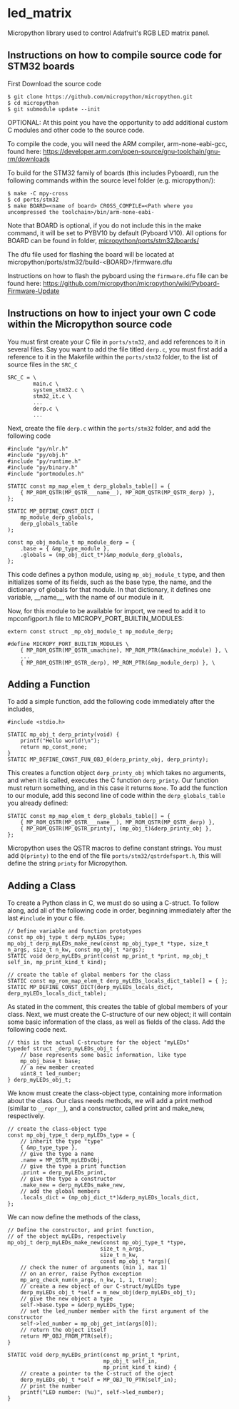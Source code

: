 # led_matrix
Micropython library used to control Adafruit's RGB LED matrix panel.

Instructions on how to compile source code for STM32 boards
-----------------------------------------------------------

First Download the source code

    $ git clone https://github.com/micropython/micropython.git
    $ cd micropython
    $ git submodule update --init

OPTIONAL: At this point you have the opportunity to add additional custom C modules and other code to the source code.

To compile the code, you will need the ARM compiler, arm-none-eabi-gcc, found here:
https://developer.arm.com/open-source/gnu-toolchain/gnu-rm/downloads

To build for the STM32 family of boards (this includes Pyboard), run the following
commands within the source level folder (e.g. micropython/):

    $ make -C mpy-cross
    $ cd ports/stm32
    $ make BOARD=<name of board> CROSS_COMPILE=<Path where you uncompressed the toolchain>/bin/arm-none-eabi-

Note that BOARD is optional, if you do not include this in the make command, it will be
set to PYBV10 by default (Pyboard V10).
All options for BOARD can be found in folder, [micropython/ports/stm32/boards/](https://github.com/micropython/micropython/tree/master/ports/stm32/boards)

The dfu file used for flashing the board will be located at
micropython/ports/stm32/build-\<BOARD\>/firmware.dfu

Instructions on how to flash the pyboard using the `firmware.dfu` file can be found here:
https://github.com/micropython/micropython/wiki/Pyboard-Firmware-Update

Instructions on how to inject your own C code within the Micropython source code
--------------------------------------------------------------------------------

You must first create your C file in `ports/stm32`, and add references to it in several
files. Say you want to add the file titled `derp.c`, you must first add a reference to it
in the Makefile within the `ports/stm32` folder, to the list of source files in the `SRC_C`

    SRC_C = \
            main.c \
            system_stm32.c \
            stm32_it.c \
            ...
            derp.c \
            ...
        
Next, create the file `derp.c` within the `ports/stm32` folder, and add the following code

    #include "py/nlr.h"
    #include "py/obj.h"
    #include "py/runtime.h"
    #include "py/binary.h"
    #include "portmodules.h"
    
    STATIC const mp_map_elem_t derp_globals_table[] = {
        { MP_ROM_QSTR(MP_QSTR___name__), MP_ROM_QSTR(MP_QSTR_derp) },
    };
    
    STATIC MP_DEFINE_CONST_DICT (
        mp_module_derp_globals,
        derp_globals_table
    );
    
    const mp_obj_module_t mp_module_derp = {
        .base = { &mp_type_module },
        .globals = (mp_obj_dict_t*)&mp_module_derp_globals,
    };
    
This code defines a python module, using `mp_obj_module_t` type, and then initializes
some of its fields, such as the base type, the name, and the dictionary of globals for
that module. In that dictionary, it defines one variable, \_\_name\_\_, with the name of
our module in it.

Now, for this module to be available for import, we need to add it to
mpconfigport.h file to MICROPY\_PORT\_BUILTIN\_MODULES:

    extern const struct _mp_obj_module_t mp_module_derp;
    
    #define MICROPY_PORT_BUILTIN_MODULES \
        { MP_ROM_QSTR(MP_QSTR_umachine), MP_ROM_PTR(&machine_module) }, \
        ...
        { MP_ROM_QSTR(MP_QSTR_derp), MP_ROM_PTR(&mp_module_derp) }, \

Adding a Function
-----------------
To add a simple function, add the following code immediately after the includes,

    #include <stdio.h>
    
    STATIC mp_obj_t derp_printy(void) {
        printf("Hello world!\n");
        return mp_const_none;
    }
    STATIC MP_DEFINE_CONST_FUN_OBJ_0(derp_printy_obj, derp_printy);
    
This creates a function object `derp_printy_obj` which takes no arguments, and when it is
called, executes the C function `derp_printy`. Our function must return something, and in
this case it returns `None`. To add the function to our module, add this second line of
code within the `derp_globals_table` you already defined:

    STATIC const mp_map_elem_t derp_globals_table[] = {
        { MP_ROM_QSTR(MP_QSTR___name__), MP_ROM_QSTR(MP_QSTR_derp) },
        { MP_ROM_QSTR(MP_QSTR_printy), (mp_obj_t)&derp_printy_obj },
    };

Micropython uses the QSTR macros to define constant strings. You must add `Q(printy)` to
the end of the file `ports/stm32/qstrdefsport.h`, this will define the string `printy` for
Micropython.

Adding a Class
--------------
To create a Python class in C, we must do so using a C-struct. To follow along, add all of
the following code in order, beginning immediately after the last `#include` in your c file.

    // Define variable and function prototypes
    const mp_obj_type_t derp_myLEDs_type;
    mp_obj_t derp_myLEDs_make_new(const mp_obj_type_t *type, size_t n_args, size_t n_kw, const mp_obj_t *args);
    STATIC void derp_myLEDs_print(const mp_print_t *print, mp_obj_t self_in, mp_print_kind_t kind);

    // create the table of global members for the class
    STATIC const mp_rom_map_elem_t derp_myLEDs_locals_dict_table[] = { };
    STATIC MP_DEFINE_CONST_DICT(derp_myLEDs_locals_dict, derp_myLEDs_locals_dict_table);

As stated in the comment, this creates the table of global members of your class. Next, we
must create the C-structure of our new object; it will contain some basic information of
the class, as well as fields of the class. Add the following code next.

    // this is the actual C-structure for the object "myLEDs"
    typedef struct _derp_myLEDs_obj_t {
        // base represents some basic information, like type
        mp_obj_base_t base;
        // a new member created
        uint8_t led_number;
    } derp_myLEDs_obj_t;

We know must create the class-object type, containing more information about the class.
Our class needs methods, we will add a print method (similar to `__repr__`), and a
constructor, called print and make_new, respectively.

    // create the class-object type
    const mp_obj_type_t derp_myLEDs_type = {
        // inherit the type "type"
        { &mp_type_type },
        // give the type a name
        .name = MP_QSTR_myLEDsObj,
        // give the type a print function
        .print = derp_myLEDs_print,
        // give the type a constructor
        .make_new = derp_myLEDs_make_new,
        // add the global members
        .locals_dict = (mp_obj_dict_t*)&derp_myLEDs_locals_dict,
    };
    
We can now define the methods of the class,

    // Define the constructor, and print function,
    // of the object myLEDs, respectively
    mp_obj_t derp_myLEDs_make_new(const mp_obj_type_t *type,
                                 size_t n_args,
                                 size_t n_kw,
                                 const mp_obj_t *args){
        // check the numer of arguments (min 1, max 1)
        // on an error, raise Python exception
        mp_arg_check_num(n_args, n_kw, 1, 1, true);
        // create a new object of our C-struct/myLEDs type
        derp_myLEDs_obj_t *self = m_new_obj(derp_myLEDs_obj_t);
        // give the new object a type
        self->base.type = &derp_myLEDs_type;
        // set the led_number member with the first argument of the constructor
        self->led_number = mp_obj_get_int(args[0]);
        // return the object itself
        return MP_OBJ_FROM_PTR(self);
    }
    
    STATIC void derp_myLEDs_print(const mp_print_t *print,
                                  mp_obj_t self_in,
                                  mp_print_kind_t kind) {
        // create a pointer to the C-struct of the oject
        derp_myLEDs_obj_t *self = MP_OBJ_TO_PTR(self_in);
        // print the number
        printf("LED number: (%u)", self->led_number);
    }
